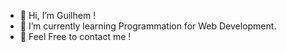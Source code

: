 - 👋 Hi, I’m Guilhem !
- 🌱 I’m currently learning Programmation for Web Development.
- 💞️ Feel Free to contact me !

<!---
guilhemcv/guilhemcv is a ✨ special ✨ repository because its `README.md` (this file) appears on your GitHub profile.
You can click the Preview link to take a look at your changes.
--->
